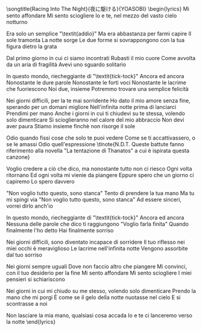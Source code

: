 \songtitle{Racing Into The Night}{夜に駆ける}{YOASOBI}
\begin{lyrics}
Mi sento affondare
Mi sento sciogliere
Io e te, nel mezzo del vasto cielo notturno

Era solo un semplice "\textit{addio}"
Ma era abbastanza per farmi capire
Il sole tramonta
La notte sorge
Le due forme si sovrappongono con la tua figura dietro la grata

Dal primo giorno in cui ci siamo incontrati
Rubasti il mio cuore
Come avvolta da un aria di fragilità
Avevi uno sguardo solitario

In questo mondo, riecheggiante di "\textit{tick-tock}"
Ancora ed ancora
Nonostante le dure parole
Nonostante le forti voci
Nonostante le lacrime che fuoriescono
Noi due, insieme
Potremmo trovare una semplice felicità

Nei giorni difficili, per la te mai sorridente
Ho dato il mio amore senza fine, sperando per un domani migliore
Nell'infinita notte prima di lanciarci
Prendimi per mano
Anche i giorni in cui ti chiudevi su te stessa, volendo solo dimenticare
Si scioglieranno nel calore del mio abbraccio
Non devi aver paura
Stiamo insieme finchè non risorge il sole

Odio quando fissi cose che solo te puoi vedere
Come se ti accattivassero, o se le amassi
Odio quell'espressione
\tlnote{N.D.T. Queste battute fanno riferimento alla novella "La tentazione di Thanatos" a cui è ispirata questa canzone}

Voglio credere a ciò che dico, ma nonostante tutto non ci riesco
Ogni volta ritornano
Ed ogni volta mi vienie da piangere
Eppure spero che un giorno ci capiremo
Lo spero davvero

"Non voglio tutto questo, sono stanca"
Tento di prendere la tua mano
Ma tu mi spingi via
"Non voglio tutto questo, sono stanca"
Ad essere sinceri, vorrei dirlo anch'io

In questo mondo, riecheggiante di "\textit{tick-tock}"
Ancora ed ancora
Nessuna delle parole che dico ti raggiungono
"Voglio farla finita"
Quando finalmente l'ho detto
Hai finalmente sorriso

Nei giorni difficili, sono diventato incapace di sorridere
Il tuo riflesso nei miei occhi è meraviglioso
Le lacrime nell'infinita notte
Vengono assorbite dal tuo sorriso

Nei giorni sempre uguali
Dove non faccio altro che piangere
Mi convinci, con il tuo desiderio per la fine
Mi sento affondare
Mi sento sciogliere
I miei pensieri si schiariscono

Nei giorni in cui mi chiudo su me stesso, volendo solo dimenticare
Prendo la mano che mi porgi
È come se il gelo della notte nuotasse nel cielo
E si scontrasse a noi

Non lasciare la mia mano, qualsiasi cosa accada
Io e te ci lanceremo verso la notte
\end{lyrics}
